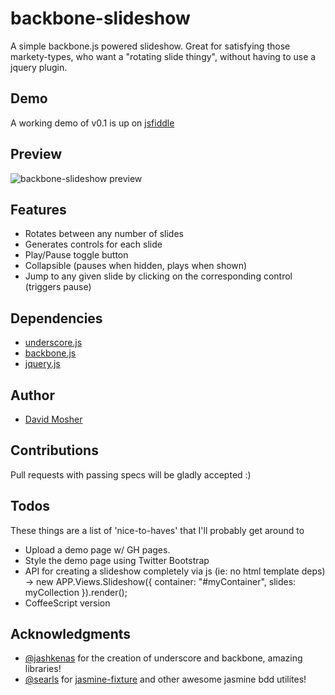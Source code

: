 backbone-slideshow
====================

A simple backbone.js powered slideshow. Great for satisfying those markety-types, who want a "rotating slide thingy", without having to use a jquery plugin.

## Demo

A working demo of v0.1 is up on [jsfiddle](http://jsfiddle.net/dmosher/wNATp/)

## Preview

![backbone-slideshow preview](https://github.com/davemo/backbone-slideshow/raw/master/lib/img/preview.png)

## Features

* Rotates between any number of slides
* Generates controls for each slide
* Play/Pause toggle button 
* Collapsible (pauses when hidden, plays when shown)
* Jump to any given slide by clicking on the corresponding control (triggers pause)

## Dependencies

* [underscore.js](http://documentcloud.github.com/underscore/)
* [backbone.js](http://documentcloud.github.com/backbone/)
* [jquery.js](http://ajax.googleapis.com/ajax/libs/jquery/1/jquery.js)

## Author

* [David Mosher](http://zerply.com/dmosher)

## Contributions

Pull requests with passing specs will be gladly accepted :)

## Todos

These things are a list of 'nice-to-haves' that I'll probably get around to

* Upload a demo page w/ GH pages.
* Style the demo page using Twitter Bootstrap
* API for creating a slideshow completely via js (ie: no html template deps) -> new APP.Views.Slideshow({ container: "#myContainer", slides: myCollection }).render();
* CoffeeScript version

## Acknowledgments

* [@jashkenas](http://twitter.com/#!/jashkenas) for the creation of underscore and backbone, amazing libraries!
* [@searls](http://twitter.com/#!/searls) for [jasmine-fixture](https://github.com/searls/jasmine-fixture) and other awesome jasmine bdd utilites!